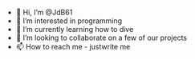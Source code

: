 - 👋 Hi, I’m @JdB61
- 👀 I’m interested in programming
- 🌱 I’m currently learning how to dive
- 💞️ I’m looking to collaborate on a few of our projects
- 📫 How to reach me - justwrite me
